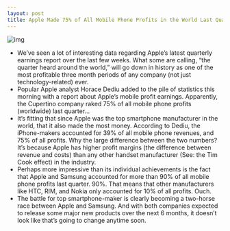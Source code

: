 ```yaml
---
layout: post
title: Apple Made 75% of All Mobile Phone Profits in the World Last Quarter
---
```

![img](http://media.idownloadblog.com/wp-content/uploads/2012/02/crowded-iphone-store.jpg)
* We’ve seen a lot of interesting data regarding Apple’s latest quarterly earnings report over the last few weeks. What some are calling, “the quarter heard around the world,” will go down in history as one of the most profitable three month periods of any company (not just technology-related) ever.
* Popular Apple analyst Horace Dediu added to the pile of statistics this morning with a report about Apple’s mobile profit earnings. Apparently, the Cupertino company raked 75% of all mobile phone profits (worldwide) last quarter…
* It’s fitting that since Apple was the top smartphone manufacturer in the world, that it also made the most money. According to Dediu, the iPhone-makers accounted for 39% of all mobile phone revenues, and 75% of all profits. Why the large difference between the two numbers? It’s because Apple has higher profit margins (the difference between revenue and costs) than any other handset manufacturer (See: the Tim Cook effect) in the industry.
* Perhaps more impressive than its individual achievements is the fact that Apple and Samsung accounted for more than 90% of all mobile phone profits last quarter. 90%. That means that other manufacturers like HTC, RIM, and Nokia only accounted for 10% of all profits. Ouch.
* The battle for top smartphone-maker is clearly becoming a two-horse race between Apple and Samsung. And with both companies expected to release some major new products over the next 6 months, it doesn’t look like that’s going to change anytime soon.

